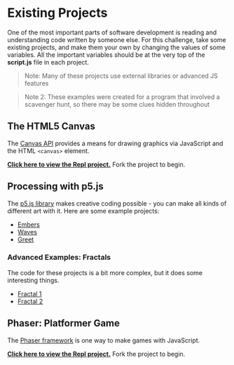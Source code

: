 # Existing Projects
One of the most important parts of software development is reading and understanding code written by someone else. For this challenge, take some existing projects, and make them your own by changing the values of some variables. All the important variables should be at the very top of the **script.js** file in each project.

>Note: Many of these projects use external libraries or advanced JS features

>Note 2: These examples were created for a program that involved a scavenger hunt, so there may be some clues hidden throughout

## The HTML5 Canvas
The [Canvas API](https://developer.mozilla.org/en-US/docs/Web/API/Canvas_API) provides a means for drawing graphics via JavaScript and the HTML `<canvas>` element.

[**Click here to view the Repl project.**](https://replit.com/@HylandOutreach/Spring2017-Animation) Fork the project to begin.

## Processing with p5.js
The [p5.js library](https://p5js.org/) makes creative coding possible - you can make all kinds of different art with it. Here are some example projects:

- [Embers](https://replit.com/@HylandOutreach/Embers)
- [Waves](https://replit.com/@HylandOutreach/Waves)
- [Greet](https://replit.com/@HylandOutreach/Greet)

### Advanced Examples: Fractals
The code for these projects is a bit more complex, but it does some interesting things.

- [Fractal 1](https://replit.com/@HylandOutreach/Fractal)
- [Fractal 2](https://replit.com/@HylandOutreach/Fractal2)

## Phaser: Platformer Game
The [Phaser framework](https://github.com/photonstorm/phaser#phaser---html5-game-framework) is one way to make games with JavaScript.

[**Click here to view the Repl project.**](https://replit.com/@HylandOutreach/Platformer) Fork the project to begin.
